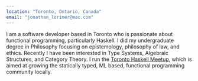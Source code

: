 ```yaml
---
location: "Toronto, Ontario, Canada"
email: "jonathan_lorimer@mac.com"
---
```


I am a software developer based in Toronto who is passionate about functional programming, particularly Haskell. I did my undergraduate degree in Philosophy focusing on epistemology, philosophy of law, and ethics. Recently I have been interested in Type Systems, Algebraic Structures, and Category Theory. I run the [Toronto Haskell Meetup](https://www.meetup.com/meetup-group-evRITRtT), which is aimed at growing the statically typed, ML based, functional programming community locally.
